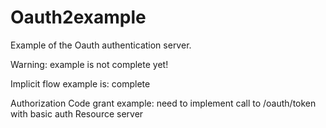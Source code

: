 # Oauth2example
Example of the Oauth authentication server.

Warning: example is not complete yet!

Implicit flow example is: complete

Authorization Code grant example: need to implement call to /oauth/token with basic auth
Resource server

